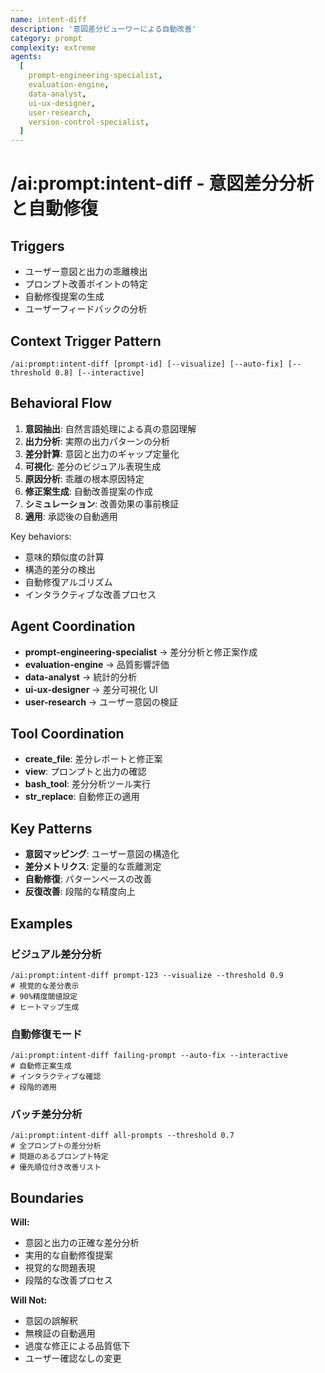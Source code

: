 ```yaml
---
name: intent-diff
description: '意図差分ビューワーによる自動改善'
category: prompt
complexity: extreme
agents:
  [
    prompt-engineering-specialist,
    evaluation-engine,
    data-analyst,
    ui-ux-designer,
    user-research,
    version-control-specialist,
  ]
---
```


# /ai:prompt:intent-diff - 意図差分分析と自動修復

## Triggers

- ユーザー意図と出力の乖離検出
- プロンプト改善ポイントの特定
- 自動修復提案の生成
- ユーザーフィードバックの分析

## Context Trigger Pattern

```
/ai:prompt:intent-diff [prompt-id] [--visualize] [--auto-fix] [--threshold 0.8] [--interactive]
```

## Behavioral Flow

1. **意図抽出**: 自然言語処理による真の意図理解
2. **出力分析**: 実際の出力パターンの分析
3. **差分計算**: 意図と出力のギャップ定量化
4. **可視化**: 差分のビジュアル表現生成
5. **原因分析**: 乖離の根本原因特定
6. **修正案生成**: 自動改善提案の作成
7. **シミュレーション**: 改善効果の事前検証
8. **適用**: 承認後の自動適用

Key behaviors:

- 意味的類似度の計算
- 構造的差分の検出
- 自動修復アルゴリズム
- インタラクティブな改善プロセス

## Agent Coordination

- **prompt-engineering-specialist** → 差分分析と修正案作成
- **evaluation-engine** → 品質影響評価
- **data-analyst** → 統計的分析
- **ui-ux-designer** → 差分可視化 UI
- **user-research** → ユーザー意図の検証

## Tool Coordination

- **create_file**: 差分レポートと修正案
- **view**: プロンプトと出力の確認
- **bash_tool**: 差分分析ツール実行
- **str_replace**: 自動修正の適用

## Key Patterns

- **意図マッピング**: ユーザー意図の構造化
- **差分メトリクス**: 定量的な乖離測定
- **自動修復**: パターンベースの改善
- **反復改善**: 段階的な精度向上

## Examples

### ビジュアル差分分析

```
/ai:prompt:intent-diff prompt-123 --visualize --threshold 0.9
# 視覚的な差分表示
# 90%精度閾値設定
# ヒートマップ生成
```

### 自動修復モード

```
/ai:prompt:intent-diff failing-prompt --auto-fix --interactive
# 自動修正案生成
# インタラクティブな確認
# 段階的適用
```

### バッチ差分分析

```
/ai:prompt:intent-diff all-prompts --threshold 0.7
# 全プロンプトの差分分析
# 問題のあるプロンプト特定
# 優先順位付き改善リスト
```

## Boundaries

**Will:**

- 意図と出力の正確な差分分析
- 実用的な自動修復提案
- 視覚的な問題表現
- 段階的な改善プロセス

**Will Not:**

- 意図の誤解釈
- 無検証の自動適用
- 過度な修正による品質低下
- ユーザー確認なしの変更
